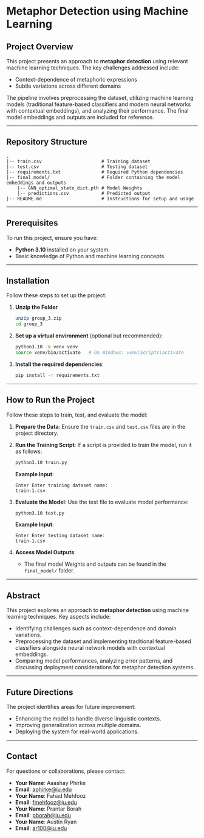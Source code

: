 # Metaphor Detection using Machine Learning

## Project Overview

This project presents an approach to **metaphor detection** using relevant machine learning techniques. The key challenges addressed include:

- Context-dependence of metaphoric expressions
- Subtle variations across different domains

The pipeline involves preprocessing the dataset, utilizing machine learning models (traditional feature-based classifiers and modern neural networks with contextual embeddings), and analyzing their performance. The final model embeddings and outputs are included for reference.

---

## Repository Structure

```plaintext
.
|-- train.csv                      # Training dataset
|-- test.csv                       # Testing dataset
|-- requirements.txt               # Required Python dependencies
|-- final_model/                   # Folder containing the model embeddings and outputs
    |-- GNN_optimal_state_dict.pth # Model Weights
    |-- predictions.csv            # Predicted output
|-- README.md                      # Instructions for setup and usage
```

---

## Prerequisites

To run this project, ensure you have:

- **Python 3.10** installed on your system.
- Basic knowledge of Python and machine learning concepts.

---

## Installation

Follow these steps to set up the project:

1. **Unzip the Folder**

   ```bash
   unzip group_3.zip
   cd group_3
   ```

2. **Set up a virtual environment** (optional but recommended):

   ```bash
   python3.10 -m venv venv
   source venv/bin/activate   # On Windows: venv\Scripts\activate
   ```

3. **Install the required dependencies**:
   ```bash
   pip install -r requirements.txt
   ```

---

## How to Run the Project

Follow these steps to train, test, and evaluate the model:

1. **Prepare the Data**:
   Ensure the `train.csv` and `test.csv` files are in the project directory.

2. **Run the Training Script**:
   If a script is provided to train the model, run it as follows:

   ```bash
   python3.10 train.py
   ```

   **Example Input**:

   ```
   Enter Enter training dataset name:
   train-1.csv
   ```

3. **Evaluate the Model**:
   Use the test file to evaluate model performance:

   ```bash
   python3.10 test.py
   ```

   **Example Input**:

   ```
   Enter Enter testing dataset name:
   train-1.csv
   ```

4. **Access Model Outputs**:
   - The final model Weights and outputs can be found in the `final_model/` folder.

---

## Abstract

This project explores an approach to **metaphor detection** using machine learning techniques. Key aspects include:

- Identifying challenges such as context-dependence and domain variations.
- Preprocessing the dataset and implementing traditional feature-based classifiers alongside neural network models with contextual embeddings.
- Comparing model performances, analyzing error patterns, and discussing deployment considerations for metaphor detection systems.

---

## Future Directions

The project identifies areas for future improvement:

- Enhancing the model to handle diverse linguistic contexts.
- Improving generalization across multiple domains.
- Deploying the system for real-world applications.

---

## Contact

For questions or collaborations, please contact:

- **Your Name**: Aaashay Phirke
- **Email**: [aphirke@iu.edu](mailto:aphirke@iu.edu)
- **Your Name**: Fahad Mehfooz
- **Email**: [fmehfooz@iu.edu](mailto:fmehfooz@iu.edu)
- **Your Name**: Prantar Borah
- **Email**: [pborah@iu.edu](mailto:pborah@iu.edu)
- **Your Name**: Austin Ryan
- **Email**: [ar100@iu.edu](mailto:ar100@iu.edu)
